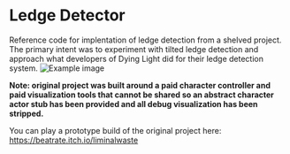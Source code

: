 # Ledge Detector
Reference code for implentation of ledge detection from a shelved project.
The primary intent was to experiment with tilted ledge detection and approach what developers of Dying Light did for their ledge detection system.
![Example image](https://github.com/beatrate/LedgeDetector/blob/main/Media/detection.png)

**Note: original project was built around a paid character controller and paid visualization tools that cannot be shared so an abstract character actor stub has been provided and all debug visualization has been stripped.**

You can play a prototype build of the original project here: https://beatrate.itch.io/liminalwaste
